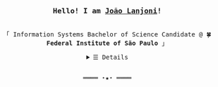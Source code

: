 <h3 align="center"><samp>Hello! I am <b><a rel="nofollow noopener noreferrer" target="_blank" href="https://lanjoni.github.io">João Lanjoni</a>!</b></samp></h3>
<p align="center"><br>
  <samp>
    「 Information Systems Bachelor of Science Candidate @ 🍀 <b>Federal Institute of São Paulo</b> 」<br>
  </samp>
</p>
<details align="center">
   <summary> <samp>&#9776; Details</samp></summary>
   <p align="center">
     <br>
      <a href="https://github.com/lanjoni?tab=repositories" target="_blank"><img alt="Code" src="https://img.shields.io/badge/-code-000000?style=flat-square&logo=Plex&logoColor=white"></a>
      <a href="https://github.com/lanjoni?tab=repositories&language=python" target="_blank"><img alt="Python" src="https://img.shields.io/badge/-Python-3572A5?style=flat-square&logo=Python&logoColor=white"></a>
      <a href="https://github.com/lanjoni?tab=repositories&language=javascript" target="_blank"><img alt="JavaScript" src="https://img.shields.io/badge/-JavaScript-f1e05a?style=flat-square&logo=JavaScript&logoColor=white"></a>
      <a href="https://github.com/lanjoni?tab=repositories&language=c%2B%2B" target="_blank"><img alt="C++" src="https://img.shields.io/badge/-C%2B%2B-f34b7d?style=flat-square&logo=C%2B%2B&logoColor=white"></a>
      <a href="https://github.com/lanjoni?tab=repositories&language=c" target="_blank"><img alt="C" src="https://img.shields.io/badge/-C-808080?style=flat-square&logo=C&logoColor=white"></a>
      <a href="https://github.com/lanjoni?tab=repositories&language=java" target="_blank"><img alt="Java" src="https://img.shields.io/badge/-Java-b07219?style=flat-square&logo=Java&logoColor=white"></a>
      <a href="https://github.com/lanjoni?tab=repositories&language=crystal" target="_blank"><img alt="Crystal" src="https://img.shields.io/badge/-Crystal-000000?style=flat-square&logo=Crystal&logoColor=white"></a>
  <br>
  <img alt="Stats" height="150em" src="https://github-readme-stats.vercel.app/api?username=lanjoni&show_icons=true&theme=tokyonight&bg_color=DEG,001,002,003&hide=contribs"/><br>
     <a href="https://github.com/lanjoni?tab=followers" target="_blank"><img alt="Updates" src="https://img.shields.io/badge/--000000?style=flat-square&logo=RSS&logoColor=white"></a>
     <a href="https://github.com/lanjoni" target="_blank"><img alt="lanjoni" src="https://badges.pufler.dev/visits/lanjoni/lanjoni?logo=GitHub&label=visits&color=success&logoColor=white&style=flat-square"/></a>
     <a href="https://github.com/lanjoni/lanjoni" target="_blank"><img alt="GitHub hits" src="https://img.shields.io/github/last-commit/lanjoni/lanjoni?label=profile%20updated&style=flat-square"></a>
     <br/>
     <div align="center" border-radius="20px"> 
 <a href="https://twitter.com/gutolanjoni" target="_blank"><img src="https://img.shields.io/badge/Twitter-1DA1F2?style=for-the-badge&logo=twitter&logoColor=white&style=flat-square" target="_blank"></a>
  <a href="https://www.instagram.com/gutolanjoni/" target="_blank"><img src="https://img.shields.io/badge/-Instagram-%23E4405F?style=for-the-badge&logo=instagram&logoColor=white&style=flat-square" target="_blank"></a>
   <a href="https://www.linkedin.com/in/joão-augusto-lissoni-lanjoni" target="_blank"><img src="https://img.shields.io/badge/LinkedIn-0077B5?style=for-the-badge&logo=linkedin&logoColor=white&style=flat-square" target="_blank"></a>
  <a href="https://dev.to/guto" target="_blank"><img src="https://img.shields.io/badge/dev.to-0A0A0A?style=for-the-badge&logo=dev.to&logoColor=white&style=flat-square" target="_blank"></a>
 	<a href="https://www.twitch.tv/gutolanjoni" target="_blank"><img src="https://img.shields.io/badge/Twitch-9146FF?style=for-the-badge&logo=twitch&logoColor=white&style=flat-square" target="_blank"></a>
 <a href="https://discord.gg/5unPwKVETX" target="_blank"><img src="https://img.shields.io/badge/Discord-7289DA?style=for-the-badge&logo=discord&logoColor=white&style=flat-square" target="_blank"></a> 
  <a href = "mailto:joaoaugustolanjoni@gmail.com"><img src="https://img.shields.io/badge/Gmail-D14836?style=for-the-badge&logo=gmail&logoColor=white&style=flat-square" target="_blank"></a>
</div>
  </samp>
  </p>
</details>
<br>
<samp>
  <p align="center">
    ════ ⋆★⋆ ════
  </p>
</samp>
